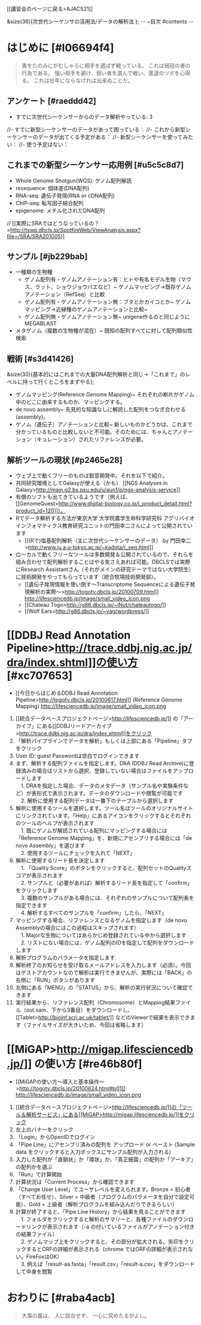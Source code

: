 [[講習会のページに戻る>AJACS21]]

&size(36){次世代シーケンサの活用法/データの解析法 };
        --
~目次
#contents
        --
#  はじめに [#l06694f4]

> 勇をたのみにがむしゃらに相手を選ばず戦っている。
>これは弱冠の者の行為である。
> 強い相手を避け、弱い者を選んで戦い、進退のツボを心得る。
> これは壮年にならなければ出来ぬことだ。

##  アンケート [#raeddd42]
- すでに次世代シーケンサーからのデータ解析やっている: 3

//- すでに新型シーケンサーのデータがあって困っている：
//- これから新型シーケンサーのデータが出てくる予定がある：
//- 新型シーケンサーを使ってみたい：
//- 使う予定はない：

##  これまでの新型シーケンサー応用例 [#u5c5c8d7]
- Whole Genome Shotgun(WGS): ゲノム配列解読
- resequence: 個体差(DNA配列)
- RNA-seq: 遺伝子発現(RNA or cDNA配列)
- ChIP-seq: 転写因子結合配列
- epigenome: メチル化されたDNA配列

// [[実際にSRAではどうなっているの？>http://tswp.dbcls.jp/SpotfireWeb/ViewAnalysis.aspx?file=/SRA/SRA201005]]

##  サンプル [#jb229bab]
- 一種類の生物種
    - ゲノム配列有・ゲノムアノテーション有：ヒトや有名モデル生物（マウス、ラット、ショウジョウバエなど）~
ゲノムマッピング→既存ゲノムアノテーション（RefSeq）と比較
    - ゲノム配列有・ゲノムアノテーション無：ブタとかカイコとか~
ゲノムマッピング→近縁種のゲノムアノテーションと比較~
    - ゲノム配列無・ゲノムアノテーション無~
unigene作るのと同じようにMEGABLAST
- メタゲノム（複数の生物種が混在）~
既知の配列すべてに対して配列類似性検索

##  戦術 [#s3d41426]

&size(30){基本的にはこれまでの大量DNA配列解析と同じ→「これまで」のレベルに持って行くところをまずやる};

- ゲノムマッピング(Reference Genome Mapping)~
それぞれの断片がゲノム中のどこに由来するものか、マッピングする。
- de novo assembly~
先見的な知識なしに解読した配列をつなぎ合わせる(assembly)。
- ゲノム（遺伝子）アノテーションと比較~
新しいものかどうかは、これまで分かっているものと比較しないと不可能。そのためには、ちゃんとアノテーション（キュレーション）されたリファレンスが必要。

##  解析ツールの現状 [#p2465e28]
- ウェブ上で動くフリーのものは鋭意開発中。それを以下で紹介。
- 共同研究環境としてGalaxyが使える（かも）
[[NGS Analyses in Galaxy>http://main.g2.bx.psu.edu/u/aun1/p/ngs-analysis-service]]
- 有償のソフトも出てきているようです（例えば、[[GenomeQuest>http://www.digital-biology.co.jp/j_product_detail.html?product_id=120]]）。
- Rでデータ解析する方法が東京大学 大学院農学生命科学研究科 アグリバイオインフォマティクス教育研究ユニットの門田幸二さんによって公開されています
    - [[(Rで)塩基配列解析（主に次世代シーケンサーのデータ） by 門田幸二>http://www.iu.a.u-tokyo.ac.jp/~kadota/r_seq.html]]
- ローカルで動くフリーなツールは多数開発＆公開されているので、それらを組み合わせて配列解析することはやる気さえあれば可能。DBCLSでは実際にResearch Assistantさん（それがメインの研究テーマではない大学院生）に技術開発をやってもらっています（統合牧場技術開発部）。
    - [[遺伝子発現情報を使い倒す～Transcriptome Sequenceによる遺伝子発現解析の実際～>http://togotv.dbcls.jp/20100709.html]] http://lifesciencedb.jp/image/small_video_icon.png
    - [[Chateau Togo>http://g86.dbcls.jp/~iNut/chateautogo/]]
    - [[Wolf Ears>http://g86.dbcls.jp/~yag/wordpress/]]

#  [[DDBJ Read Annotation Pipeline>http://trace.ddbj.nig.ac.jp/dra/index.shtml]]の使い方 [#xc707653]

- [[今日からはじめるDDBJ Read Annotation Pipeline>http://togotv.dbcls.jp/20100617.html]] (Reference Genome Mapping) http://lifesciencedb.jp/image/small_video_icon.png

1. [[統合データベースプロジェクトページ>http://lifesciencedb.jp/]] の「アーカイブ」にある[[DDBJリードアーカイブ>http://trace.ddbj.nig.ac.jp/dra/index.shtml]]をクリック<br>
2. 「解析パイプラインでデータを解析」もしくは上部にある「Pipeline」タブをクリック<br>
3. User ID: guest    Passwordは空白でログインできます<br>
4. まず、解析する配列ファイルを指定します。DRA (DDBJ Read Archive)に登録済みの場合はリストから選択、登録していない場合はファイルをアップロードします<br>
　1. DRAを指定した場合、データのメタデータ（サンプル名や実験条件など）が表形式で表示されます。データのダウンロードや閲覧が可能です<br>
　2. 解析に使用する配列データは一番下のテーブルから選択します<br>
5. 解析に使用するツールを選択します。ツール名はツールのオリジナルサイトにリンクされています。「Help」にあるアイコンをクリックするとそれぞれのツールのヘルプが表示されます<br>
　1. 既にゲノムが解読されている配列にマッピングする場合には「Reference Genome Mapping」を、新規にアセンブリする場合には「de novo Assembly」を選びます<br>
　2. 使用するツールにチェックを入れて「NEXT」<br>
6. 解析に使用するリード長を決定します<br>
　1. 「Quality Score」のボタンをクリックすると、配列セットのQualityスコアが表示されます<br>
　2. サンプルと（必要があれば）解析するリード長を指定して「confirm」をクリックします<br>
　3. 複数のサンプルがある場合には、それぞれのサンプルについて配列長を指定できます<br>
　4. 解析するすべてのサンプルを「confirm」したら、「NEXT」<br>
7. マッピングする場合、リファレンスとなるゲノムを指定します（de novo Assemblyの場合にはこの過程はスキップされます）<br>
　1. Majorな生物についてはあらかじめ登録されている中から選択します<br>
　2. リストにない場合には、ゲノム配列のIDを指定して配列をダウンロードします<br>
8. 解析プログラムのパラメータを指定します<br>
9. 解析終了のお知らせを受け取るメールアドレスを入力します（必須）。今回はゲストアカウントなので解析は実行できませんが、実際には「BACK」の右側に「RUN」ボタンがあります<br>
10. 左側にある「MENU」の「STATUS」から、解析の実行状況について確認できます<br>
11. 実行結果から、リファレンス配列（Chromosome）とMapping結果ファイル（out.sam、下から3番目）をダウンロードし、[[Tablet>http://bioinf.scri.ac.uk/tablet/]] などのViewerで結果を表示できます（ファイルサイズが大きいため、今回は省略します）

# [[MiGAP>http://migap.lifesciencedb.jp/]] の使い方 [#re46b80f]
- [[MiGAPの使い方～導入と基本操作～>http://togotv.dbcls.jp/20100624.html#p01]] http://lifesciencedb.jp/image/small_video_icon.png

1. [[統合データベースプロジェクトページ>http://lifesciencedb.jp/]]の「ツール＆解析サービス」にある[[MiGAP>http://migap.lifesciencedb.jp/]]をクリック<br>
2. 左上のバナーをクリック<br>
3. 「Login」からOpenIDでログイン<br>
4. 「Pipe Line」にアセンブリ済みの配列を アップロード or ペースト (Sample data をクリックすると入力ボックスにサンプル配列が入力される)<br>
5. 入力した配列が「直鎖状」か「環状」か、「真正細菌」の配列か「アーキア」の配列かを選ぶ<br>
6. 「Run」で計算開始<br>
7. 計算状況は「Current Process」から確認できます<br>
8. 「Change User Level」でユーザレベルを変えられます。Bronze = 初心者（すべてお任せ）、Silver = 中級者（プログラムのパラメータを自分で設定可能）、Gold = 上級者（解析プログラムを組み込んだりできるらしい）<br>
9. 計算が終了すると、「Pipe Line History」から結果を見ることができます<br>
　1. フォルダをクリックすると解析のサマリーと、各種ファイルのダウンロードリンクが表示されます（-a の付いているファイルがアノテーション付きの結果ファイル）<br>
　2. ゲノムマップ上をクリックすると、その部分が拡大される。矢印をクリックするとORFの詳細が表示される（chrome ではORFの詳細が表示されない。FireFoxはOK）<br>
　3. 例えば「result-aa.fasta」「result.csv」「result-a.csv」をダウンロードして中身を閲覧<br>

#  おわりに [#raba4acb]
> 大事の義は、
> 人に談合せず、
> 一心に究めたるがよし。
